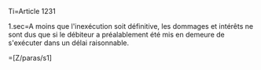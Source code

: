 Ti=Article 1231

1.sec=A moins que l'inexécution soit définitive, les dommages et intérêts ne sont dus que si le débiteur a préalablement été mis en demeure de s'exécuter dans un délai raisonnable.

=[Z/paras/s1]